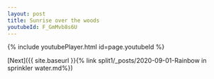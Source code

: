 ```yaml
---
layout: post
title: Sunrise over the woods
youtubeId: F_GmMvb8s6U
---
```

 
 

 
 
 
 


{% include youtubePlayer.html id=page.youtubeId %}
 
[Next]({{ site.baseurl }}{% link  split1/_posts/2020-09-01-Rainbow in sprinkler water.md%})
 
